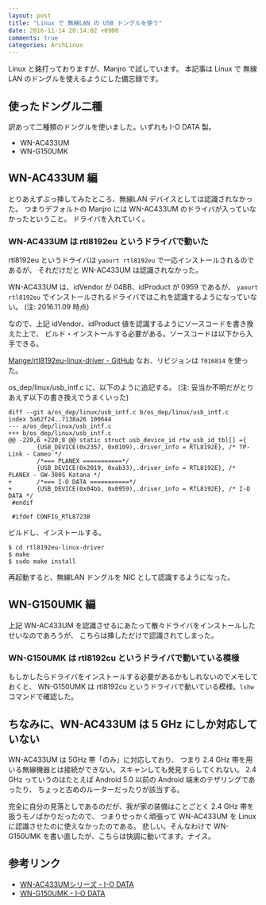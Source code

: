 ```yaml
---
layout: post
title: "Linux で 無線LAN の USB ドングルを使う"
date: 2016-11-14 20:14:02 +0900
comments: true
categories: ArchLinux
---
```


Linux と銘打っておりますが、Manjro で試しています。
本記事は Linux で 無線LAN のドングルを使えるようにした備忘録です。

## 使ったドングル二種

訳あって二種類のドングルを使いました。いずれも I-O DATA 製。

* WN-AC433UM
* WN-G150UMK

## WN-AC433UM 編

とりあえずぶっ挿してみたところ、無線LAN デバイスとしては認識されなかった。
つまりデフォルトの Manjro には WN-AC433UM のドライバが入っていなかったということ。
ドライバを入れていく。

### WN-AC433UM は rtl8192eu というドライバで動いた

rtl8192eu というドライバは `yaourt rtl8192eu` で一応インストールされるのであるが、
それだけだと WN-AC433UM は認識されなかった。

WN-AC433UM は、idVendor が 04BB、idProduct が 0959 であるが、
`yaourt rtl8192eu` でインストールされるドライバではこれを認識するようになっていない。
(注: 2016.11.09 時点)

なので、上記 idVendor、idProduct 値を認識するようにソースコードを書き換えた上で、
ビルド・インストールする必要がある。ソースコードは以下から入手できる。

[Mange/rtl8192eu-linux-driver - GitHub](https://github.com/Mange/rtl8192eu-linux-driver)
なお、リビジョンは `f016814` を使った。

os_dep/linux/usb_intf.c に、以下のように追記する。
(注: 妥当か不明だがとりあえず以下の書き換えでうまくいった)

```
diff --git a/os_dep/linux/usb_intf.c b/os_dep/linux/usb_intf.c
index 5a62f24..7138a26 100644
--- a/os_dep/linux/usb_intf.c
+++ b/os_dep/linux/usb_intf.c
@@ -220,6 +220,8 @@ static struct usb_device_id rtw_usb_id_tbl[] ={
        {USB_DEVICE(0x2357, 0x0109),.driver_info = RTL8192E}, /* TP-Link - Cameo */
        /*=== PLANEX ===========*/
        {USB_DEVICE(0x2019, 0xab33),.driver_info = RTL8192E}, /* PLANEX - GW-300S Katana */
+       /*=== I-O DATA ===========*/
+       {USB_DEVICE(0x04bb, 0x0959),.driver_info = RTL8192E}, /* I-O DATA */
 #endif
 
 #ifdef CONFIG_RTL8723B
```

ビルドし、インストールする。

```
$ cd rtl8192eu-linux-driver
$ make
$ sudo make install
```

再起動すると、無線LAN ドングルを NIC として認識するようになった。

## WN-G150UMK 編

上記 WN-AC433UM を認識させるにあたって散々ドライバをインストールしたせいなのであろうが、
こちらは挿しただけで認識されてしまった。

### WN-G150UMK は rtl8192cu というドライバで動いている模様

もしかしたらドライバをインストールする必要があるかもしれないのでメモしておくと、
WN-G150UMK は rtl8192cu というドライバで動いている模様。`lshw` コマンドで確認した。

## ちなみに、WN-AC433UM は 5 GHz にしか対応していない

WN-AC433UM は 5GHz 帯「のみ」に対応しており、
つまり 2.4 GHz 帯を用いる無線機器とは接続ができない。スキャンしても発見すらしてくれない。
2.4 GHz っていうのはたとえば Android 5.0 以前の Android 端末のテザリングであったり、
ちょっと古めのルーターだったりが該当する。

完全に自分の見落としであるのだが、我が家の装備はことごとく 2.4 GHz 帯を扱うモノばかりだったので、
つまりせっかく頑張って WN-AC433UM を Linux に認識させたのに使えなかったのである。
悲しい。そんなわけで WN-G150UMK を書い直したが、こちらは快調に動いてます。ナイス。

## 参考リンク

* [WN-AC433UMシリーズ - I-O DATA](http://www.iodata.jp/product/network/adp/wn-ac433um/)
* [WN-G150UMK - I-O DATA](http://www.iodata.jp/lib/product/w/4078.htm)
